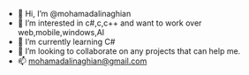 - 👋 Hi, I’m @mohamadalinaghian
- 👀 I’m interested in c#,c,c++ and want to work over web,mobile,windows,AI
- 🌱 I’m currently learning C#
- 💞️ I’m looking to collaborate on any projects that can help me.
- 📫 mohamadalinaghian@gmail.com

